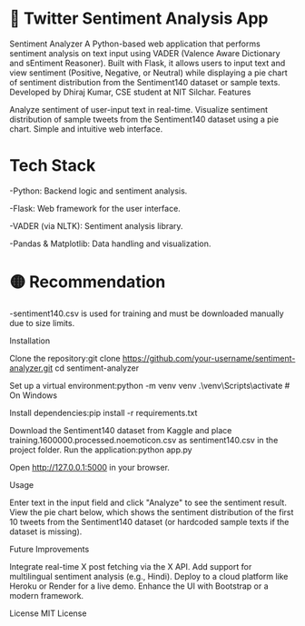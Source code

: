 # 🧠 Twitter Sentiment Analysis App

Sentiment Analyzer
A Python-based web application that performs sentiment analysis on text input using VADER (Valence Aware Dictionary and sEntiment Reasoner). Built with Flask, it allows users to input text and view sentiment (Positive, Negative, or Neutral) while displaying a pie chart of sentiment distribution from the Sentiment140 dataset or sample texts. Developed by Dhiraj Kumar, CSE student at NIT Silchar.
Features

Analyze sentiment of user-input text in real-time.
Visualize sentiment distribution of sample tweets from the Sentiment140 dataset using a pie chart.
Simple and intuitive web interface.

# Tech Stack

-Python: Backend logic and sentiment analysis.

-Flask: Web framework for the user interface.

-VADER (via NLTK): Sentiment analysis library.

-Pandas & Matplotlib: Data handling and visualization.

# 🟡 Recommendation
-sentiment140.csv is used for training and must be downloaded manually due to size limits.

Installation

Clone the repository:git clone https://github.com/your-username/sentiment-analyzer.git
cd sentiment-analyzer


Set up a virtual environment:python -m venv venv
.\venv\Scripts\activate  # On Windows


Install dependencies:pip install -r requirements.txt


Download the Sentiment140 dataset from Kaggle and place training.1600000.processed.noemoticon.csv as sentiment140.csv in the project folder.
Run the application:python app.py


Open http://127.0.0.1:5000 in your browser.

Usage

Enter text in the input field and click "Analyze" to see the sentiment result.
View the pie chart below, which shows the sentiment distribution of the first 10 tweets from the Sentiment140 dataset (or hardcoded sample texts if the dataset is missing).

Future Improvements

Integrate real-time X post fetching via the X API.
Add support for multilingual sentiment analysis (e.g., Hindi).
Deploy to a cloud platform like Heroku or Render for a live demo.
Enhance the UI with Bootstrap or a modern framework.

License
MIT License


